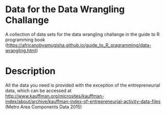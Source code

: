 # Data for the Data Wrangling Challange
A collection of data sets for the data wrangling challange in the guide to R programming book
(https://africanobyamugisha.github.io/guide_to_R_pragramming/data-wrangling.html)

# Description

All the data you need is provided with the exception of the entrepreneurial data, which can be accessed at http://www.kauffman.org/microsites/kauffman-index/about/archive/kauffman-index-of-entrepreneurial-activity-data-files 
(Metro Area Components Data 2015)
